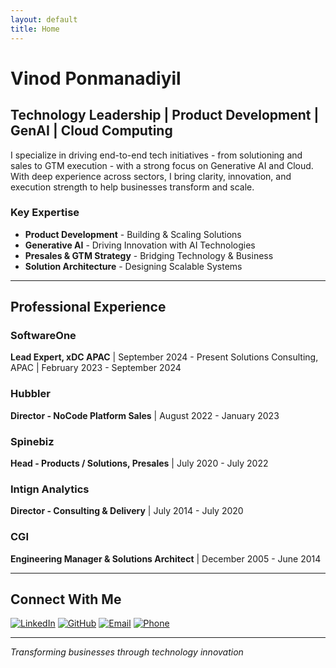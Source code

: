 ```yaml
---
layout: default
title: Home
---
```


# Vinod Ponmanadiyil

## Technology Leadership | Product Development | GenAI | Cloud Computing

I specialize in driving end-to-end tech initiatives - from solutioning and sales to GTM execution - with a strong focus on Generative AI and Cloud. With deep experience across sectors, I bring clarity, innovation, and execution strength to help businesses transform and scale.

### Key Expertise
- **Product Development** - Building & Scaling Solutions
- **Generative AI** - Driving Innovation with AI Technologies
- **Presales & GTM Strategy** - Bridging Technology & Business
- **Solution Architecture** - Designing Scalable Systems

---

## Professional Experience

### SoftwareOne
**Lead Expert, xDC APAC** | September 2024 - Present
Solutions Consulting, APAC | February 2023 - September 2024

### Hubbler
**Director - NoCode Platform Sales** | August 2022 - January 2023

### Spinebiz
**Head - Products / Solutions, Presales** | July 2020 - July 2022

### Intign Analytics
**Director - Consulting & Delivery** | July 2014 - July 2020

### CGI
**Engineering Manager & Solutions Architect** | December 2005 - June 2014

---

## Connect With Me

[![LinkedIn](https://img.shields.io/badge/LinkedIn-0077B5?style=for-the-badge&logo=linkedin&logoColor=white)](https://www.linkedin.com/in/ponmanadiyil)
[![GitHub](https://img.shields.io/badge/GitHub-100000?style=for-the-badge&logo=github&logoColor=white)](https://github.com/wenod)
[![Email](https://img.shields.io/badge/Email-D14836?style=for-the-badge&logo=gmail&logoColor=white)](mailto:vinodis@gmail.com)
[![Phone](https://img.shields.io/badge/Phone-25D366?style=for-the-badge&logo=whatsapp&logoColor=white)](tel:+919900143232)

---
*Transforming businesses through technology innovation*